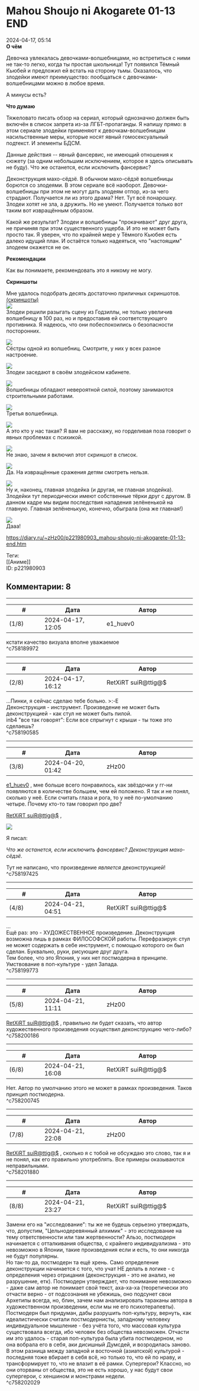 Mahou Shoujo ni Akogarete 01-13 END
===================================

  
2024-04-17, 05:14  
  **О чём**    
   
 Девочка увлекалась девочками-волшебницами, но встретиться с ними не так-то легко, когда ты простая школьница! Тут появился Тёмный Кьюбей и предложил ей встать на сторону тьмы. Оказалось, что злодейки имеют преимущество: пообщаться с девочками-волшебницами можно в любое время.   
   
 А минусы есть?   
   
  **Что думаю**    
   
 Тяжеловато писать обзор на сериал, который однозначно должен быть включён в список запрета из-за ЛГБТ-пропаганды. Я напишу прямо: в этом сериале злодейки применяют к девочкам-волшебницам насильственные меры, которые носят явный гомосексуальный подтекст. И элементы БДСМ.   
   
 Данные действия -- явный фансервис, не имеющий отношения к сюжету (за одним небольшим исключением, которое я здесь описывать не буду). Что же останется, если исключить фансервис?   
   
 Деконструкция махо-сёдзё. В обычном махо-сёдзё волшебницы борются со злодеями. В этом сериале всё наоборот. Девочки-волшебницы при этом не могут дать злодеям отпор, из-за чего страдают. Получается ли из этого драма? Нет. Тут всё понарошку. Злодеи хотят не зла, а дружить. Но не умеют. Получается только вот таким вот извращённым образом.   
   
 Какой же результат? Злодеи и волшебницы "прокачивают" друг друга, не причиняя при этом существенного ущерба. И это не может быть просто так. Я уверен, что по крайней мере у Тёмного Кьюбея есть далеко идущий план. И остаётся только надеяться, что "настоящим" злодеем окажется не он.   
   
  **Рекомендации**    
   
 Как вы понимаете, рекомендовать это я никому не могу.   
   
  **Скриншоты**    
   
 Мне удалось подобрать десять достаточно приличных скриншотов.   
  [(скриншоты)](https://zHz00.diary.ru/p221980903.htm?index=1#linkmore221980903m1)       
  [![](https://e.radikal.host/2024/04/17/Erai-raws-Mahou-Shoujo-ni-Akogarete---12-720p39882852.mkv_snapshot_17.52.jpg)](https://radikal.host/i/dEqDkx)    
 Злодеи решили разыгать сцену из Годзиллы, не только увеличив волшебницу в 100 раз, но и предоставив ей соответствующего противника. Я надеюсь, что они побеспокоились о безопасности посторонних.   
   
  [![](https://e.radikal.host/2024/04/17/Erai-raws-Mahou-Shoujo-ni-Akogarete---12-720p39882852.mkv_snapshot_14.50.jpg)](https://radikal.host/i/dEq7WO)    
 Сёстры одной из волшебниц. Смотрите, у них у всех разное настроение.   
   
  [![](https://e.radikal.host/2024/04/17/Erai-raws-Mahou-Shoujo-ni-Akogarete---12-720p39882852.mkv_snapshot_02.00.jpg)](https://radikal.host/i/dEqxAB)    
 Злодеи заседают в своём злодейском кабинете.   
   
  [![](https://e.radikal.host/2024/04/17/Erai-raws-Mahou-Shoujo-ni-Akogarete---12-720p39882852.mkv_snapshot_01.39.jpg)](https://radikal.host/i/dEqQyn)    
 Волшебницы обладают невероятной силой, поэтому занимаются строительными работами.   
   
  [![](https://e.radikal.host/2024/04/17/Erai-raws-Mahou-Shoujo-ni-Akogarete---09-720p4F44B592.mkv_snapshot_00.48.jpg)](https://radikal.host/i/dEqqaU)    
 Третья волшебница.   
   
  [![](https://e.radikal.host/2024/04/17/Erai-raws-Mahou-Shoujo-ni-Akogarete---08-720pE39EB0E4.mkv_snapshot_06.31.jpg)](https://radikal.host/i/dEqCde)    
 А это кто у нас такая? Я вам не расскажу, но горделивая поза говорит о явных проблемах с психикой.   
   
  [![](https://e.radikal.host/2024/04/17/Erai-raws-Mahou-Shoujo-ni-Akogarete---05-720p344B7A05.mkv_snapshot_08.12.jpg)](https://radikal.host/i/dEqzHv)    
 Не знаю, зачем я включил этот скриншот в список.   
   
  [![](https://e.radikal.host/2024/04/17/Erai-raws-Mahou-Shoujo-ni-Akogarete---04-720p261B1556.mkv_snapshot_06.01.jpg)](https://radikal.host/i/dEqpqX)    
 Да. На извращённые сражения детям смотреть нельзя.   
   
  [![](https://e.radikal.host/2024/04/17/Erai-raws-Mahou-Shoujo-ni-Akogarete---03-720pE75F59BA.mkv_snapshot_06.46.jpg)](https://radikal.host/i/dEqmIa)    
 Ну и, наконец, главная злодейка (и другая, не главная злодейка). Злодейки тут периодически имеют собственные тёрки друг с другом. В данном кадре мы видим последствия нападения зелёненькой на главную. Главная зелёненькую, конечно, обыграла (она же главная!)   
   
  [![](https://e.radikal.host/2024/04/17/Erai-raws-Mahou-Shoujo-ni-Akogarete---03-720pE75F59BA.mkv_snapshot_19.34.jpg)](https://radikal.host/i/dEqaG8)    
 Дааа!   
   
      
  
<https://diary.ru/~zHz00/p221980903_mahou-shoujo-ni-akogarete-01-13-end.htm>  
  
Теги:  
[[Аниме]]  
ID: p221980903  


Комментарии: 8
--------------

  


---



|         #         |              Дата              |                     Автор                     |           ID           |
| --- | --- | --- | --- |
| (1/8) | 2024-04-17, 12:05 | e1\_huev0 | c758189972 |

  
 кстати качество визуала вполне уважаемое   
 ^c758189972

---



|         #         |              Дата              |                     Автор                     |           ID           |
| --- | --- | --- | --- |
| (2/8) | 2024-04-17, 16:12 | RetXiRT suiR@ttig@$ | c758190585 |

  
 ...Пинки, я сейчас сделаю тебе больно. >:-E   
 Деконструкция - инструмент. Произведение не может быть деконструкцией - как стул не может быть пилой.   
 inb4 "все так говорят": Если все спрыгнут с крыши - ты тоже это сделаешь?   
 ^c758190585

---



|         #         |              Дата              |                     Автор                     |           ID           |
| --- | --- | --- | --- |
| (3/8) | 2024-04-20, 01:42 | zHz00 | c758197425 |

  
  [e1\_huev0](https://caeddas.diary.ru "ΔДγΓΔ")  , мне больше всего понравилось, как звёздочки у гг-ни появляются в количестве большем, чем ей положено. Я так и не понял, сколько у неё. Если считать глаза и рога, то у неё по-умолчанию четыре. Почему кто-то там говорил про две?   
   
  [RetXiRT suiR@ttig@$](https://Hellspawn.diary.ru "Atomicautionuclear")  ,   
   
  ![](https://e.radikal.host/2024/04/20/1298203382184.jpg)    
   
 Я писал:   
   
  *Что же останется, если исключить фансервис? Деконструкция махо-сёдзё.*    
   
 Тут не написано, что произведение  *является*  деконструкцией!   
 ^c758197425

---



|         #         |              Дата              |                     Автор                     |           ID           |
| --- | --- | --- | --- |
| (4/8) | 2024-04-21, 04:51 | RetXiRT suiR@ttig@$ | c758199773 |

  
 ...   
 Ещё раз: это - ХУДОЖЕСТВЕННОЕ произведение. Деконструкция возможна лишь в рамках ФИЛОСОФСКОЙ работы. Перефразируя: стул не может содержать в себе инструмент, с помощью которого он был сделан. Буквально, руки, рисующие друг друга.   
 Тем более, что это Япония, у них нет постмодерна в принципе. Умствование в поп-культуре - удел Запада.   
 ^c758199773

---



|         #         |              Дата              |                     Автор                     |           ID           |
| --- | --- | --- | --- |
| (5/8) | 2024-04-21, 11:11 | zHz00 | c758200186 |

  
  [RetXiRT suiR@ttig@$](https://Hellspawn.diary.ru "Atomicautionuclear")  , правильно ли будет сказать, что автор художественного произведения осуществил деконструкцию чего-либо?   
 ^c758200186

---



|         #         |              Дата              |                     Автор                     |           ID           |
| --- | --- | --- | --- |
| (6/8) | 2024-04-21, 16:08 | RetXiRT suiR@ttig@$ | c758200745 |

  
 Нет. Автор по умолчанию этого не может в рамках произведения. Таков принцип постмодерна.   
 ^c758200745

---



|         #         |              Дата              |                     Автор                     |           ID           |
| --- | --- | --- | --- |
| (7/8) | 2024-04-21, 22:08 | zHz00 | c758201880 |

  
  [RetXiRT suiR@ttig@$](https://Hellspawn.diary.ru "Atomicautionuclear")  , сколько я с тобой не обсуждаю это слово, так я и не понял, как его правильно употреблять. Все примеры оказываются неправильными.   
 ^c758201880

---



|         #         |              Дата              |                     Автор                     |           ID           |
| --- | --- | --- | --- |
| (8/8) | 2024-04-21, 23:27 | RetXiRT suiR@ttig@$ | c758202029 |

  
 Замени его на "исследование": ты же не будешь серьезно утверждать, что, допустим, "Цельнодеревянный алхимик" - это исследование на тему ответственности или там жертвенности? Альзо, постмодерн начинается с отталкивания общества, с крайнего индивидуализма - это невозможно в Японии, такие произведения если и есть, то они никогда не будут популярны.   
 Но так-то да, постмодерн та ещё хрень. Само определение деконструкции начинается с того, что учат НЕ делать в логике - с определения через отрицания (деконструкция - это не анализ, не разрушение, етк). Постмодерн утверждает, что понимание невозможно - даже сам автор не понимает свой текст, аха-ха-ха (теоретически это отчасти верно - от подсознания не убежишь, оно подсунет свои Архетипы всегда, но, блин, зачем нам анализировать тараканы автора в художественном произведении, если мы не его психотерапевты). Постмодерн был придуман, дабы разрушить поп-культуру, вернуть, как идеалистически считали постмодернисты, западному человеку индивидуальное мышление - без учёта того, что массовая культура существовала всегда, ибо человек без общества невозможен. Отчасти им это удалось - старая поп-культура была убита постмодерном, но она вобрала его в себя, аки дисишный Думсдей, и возродилась заново. В этом разница между западной и восточной (азиатской) культурой - последняя тоже вбирает в себя всё, но только то, что ей по нраву, и трансформирует то, что не влазит в её рамки. Супергерои? Классно, но они оторваны от общества, это не есть хорошо, у нас будут свои супергерои, с хеншином и монстрами недели.   
 ^c758202029